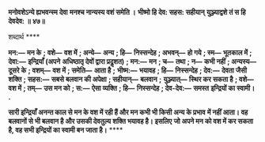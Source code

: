 **मनोवशेऽन्ये ह्यभवन्स्म देवा** **मनश्च नान्यस्य वशं समेति ।** **भीष्मो हि देव: सहस: सहीयान्** **युञ्ज्याद्वशे तं स हि देवदेव: ॥ ४७॥** 

शब्दार्थ **** 

**मन:—** **मन के** **; वशे—** **वश में** **; अन्ये—** **अन्य** **; हि—** **निस्सन्देह** **; अभवन्—** **हो गये** **; स्म—** **भूतकाल में** **; देवा:—** **इन्द्रियाँ (अपने** **अधिष्ठातृ देवों द्वारा प्रदॢशत)** **; मन:—** **मन** **; च—** **तथा** **; न—** **कभी नहीं** **; अन्यस्य—** **दूसरे के** **; वशम्—** **वश में** **; समेति—** **आता है** **;** **भीष्म:—** **भयावह** **; हि—** **निस्सन्देह** **; देव:—** **देवता जैसी शक्ति** **; सहस:—** **सबसे बलवान की अपेक्षा** **; सहीयान्—** **बलवान** **;** **युञ्ज्यात्—** **स्थिर कर सकता है** **; वशे—** **वश में** **; तम्—** **उस मन को** **; स:—** **ऐसा व्यक्ति** **; हि—** **निस्सन्देह** **; देव-देव:—** **समस्त** **इन्द्रियों का स्वामी।** **.** 

**सारी इन्द्रियाँ अनन्त काल से मन के वश में रही हैं और मन कभी भी किसी अन्य के प्रभाव** **में नहीं आता। वह बलवानों से भी बलवान है और उसकी देवतुल्य शक्ति भयावह है। इसलिए** **जो अपने मन को वश में कर सकता है, वह सभी इन्द्रियों का स्वामी बन जाता है।** **** 